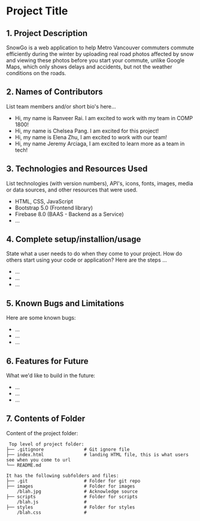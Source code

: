 # Project Title

## 1. Project Description

SnowGo is a web application to help Metro Vancouver commuters commute efficiently during the winter by uploading real road photos affected by snow and viewing these photos before you start your commute, unlike Google Maps, which only shows delays and accidents, but not the weather conditions on the roads.

## 2. Names of Contributors

List team members and/or short bio's here...

- Hi, my name is Ranveer Rai. I am excited to work with my team in COMP 1800!
- Hi, my name is Chelsea Pang. I am excited for this project!
- Hi, my name is Elena Zhu, I am excited to work with our team!
- Hi, my name Jeremy Arciaga, I am excited to learn more as a team in tech!

## 3. Technologies and Resources Used

List technologies (with version numbers), API's, icons, fonts, images, media or data sources, and other resources that were used.

- HTML, CSS, JavaScript
- Bootstrap 5.0 (Frontend library)
- Firebase 8.0 (BAAS - Backend as a Service)
- ...

## 4. Complete setup/installion/usage

State what a user needs to do when they come to your project. How do others start using your code or application?
Here are the steps ...

- ...
- ...
- ...

## 5. Known Bugs and Limitations

Here are some known bugs:

- ...
- ...
- ...

## 6. Features for Future

What we'd like to build in the future:

- ...
- ...
- ...

## 7. Contents of Folder

Content of the project folder:

```
 Top level of project folder:
├── .gitignore               # Git ignore file
├── index.html               # landing HTML file, this is what users see when you come to url
└── README.md

It has the following subfolders and files:
├── .git                     # Folder for git repo
├── images                   # Folder for images
    /blah.jpg                # Acknowledge source
├── scripts                  # Folder for scripts
    /blah.js                 #
├── styles                   # Folder for styles
    /blah.css                #



```
